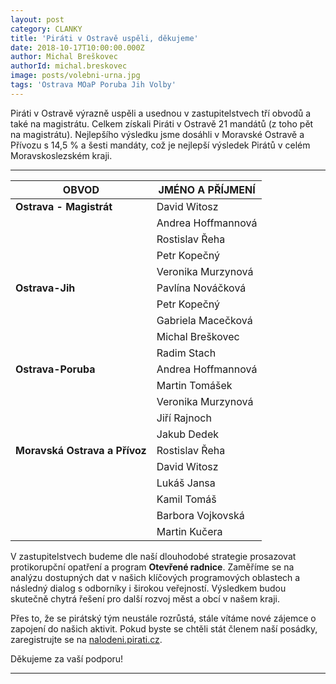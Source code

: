 ```yaml
---
layout: post
category: CLANKY
title: 'Piráti v Ostravě uspěli, děkujeme'
date: 2018-10-17T10:00:00.000Z
author: Michal Breškovec
authorId: michal.breskovec
image: posts/volebni-urna.jpg
tags: 'Ostrava MOaP Poruba Jih Volby'
---
```


Piráti v Ostravě výrazně uspěli a usednou v zastupitelstvech tří obvodů a také na magistrátu. Celkem získali Piráti v Ostravě 21 mandátů (z toho pět na magistrátu). Nejlepšího výsledku jsme dosáhli v Moravské Ostravě a Přívozu s 14,5 % a šesti mandáty, což je nejlepší výsledek Pirátů v celém Moravskoslezském kraji.

---

| OBVOD                     | JMÉNO A PŘÍJMENÍ   |
|---------------------------|--------------------|
| **Ostrava - Magistrát**       | David Witosz       |
|                           | Andrea Hoffmannová |
|                           | Rostislav Řeha     |
|                           | Petr Kopečný       |
|                           | Veronika Murzynová |
| **Ostrava-Jih**             | Pavlína Nováčková  |
|                           | Petr Kopečný       |
|                           | Gabriela Macečková |
|                           | Michal Breškovec   |
|                           | Radim Stach        |
| **Ostrava-Poruba**          | Andrea Hoffmannová |
|                           | Martin Tomášek     |
|                           | Veronika Murzynová |
|                           | Jiří Rajnoch       |
|                           | Jakub Dedek        |
| **Moravská Ostrava a Přívoz** | Rostislav Řeha     |
|                           | David Witosz       |
|                           | Lukáš Jansa        |
|                           | Kamil Tomáš        |
|                           | Barbora Vojkovská  |
|                           | Martin Kučera      |

V zastupitelstvech budeme dle naší dlouhodobé strategie prosazovat protikorupční opatření a program **Otevřené radnice**. Zaměříme se na analýzu dostupných dat v našich klíčových programových oblastech a následný dialog s odborníky i širokou veřejností. Výsledkem budou skutečně chytrá řešení pro další rozvoj měst a obcí v našem kraji.

Přes to, že se pirátský tým neustále rozrůstá, stále vítáme nové zájemce o zapojení do našich aktivit. Pokud byste se chtěli stát členem naší posádky, zaregistrujte se na <a href="http://nalodeni.pirati.cz" target="_blank">nalodeni.pirati.cz</a>.

Děkujeme za vaší podporu!

---
